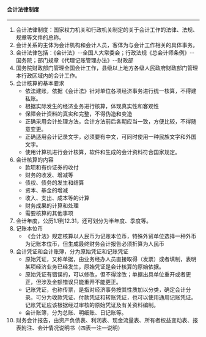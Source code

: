 #### 会计法律制度

------

1. 会计法律制度：国家权力机关和行政机关制定的关于会计工作的法律、法规、规章等文件的总称。
2. 会计关系的主体为会计机构和会计人员，客体为与会计工作相关的具体事务。
3. 会计法律包括：《会计法》--全国人大常委会；行政法规《总会计师条例》--国务院；部门规章《代理记账管理办法》--财政部
4. 国务院财政部门管理全国会计工作，县级以上地方各级人民政府财政部门管理本行政区域内的会计工作。
5. 会计核算的基本要求
   - 依法建账，依据《会计法》针对单位各项经济事务进行统一核算，不得建私账。
   - 根据实际发生的经济业务进行核算，体现真实性和客观性
   - 保障会计资料的真实和完整，不得伪造和变造
   - 正确采用会计处理方法，会计方法前后各期应当一致，方便比较，不得随意变更。
   - 正确适用会计记录文字，必须要有中文，可同时使用一种民族文字和外国文字。
   - 使用计算机进行会计核算，软件和生成的会计资料符合国家规定。
6. 会计核算的内容
   - 款项和有价证券的收付
   - 财务的收发、增减等
   - 债权、债务的发生和结算
   - 资本、基金的增减
   - 收入、支出、成本等的计算
   - 财务成果的计算和处理
   - 需要核算的其他事项
7. 会计年度，公历1.1到12.31，还可划分为半年度、季度等。
8. 记账本位币
   - 《会计法》规定核算以人民币为记账本位币，特殊外贸单位选择一种外币为记账本位币，但生成最终财务会计报告必须折算为人民币
9. 会计凭证和会计账簿，分为原始凭证和记账凭证
   - 原始凭证，又称单据，由业务经办人员直接取得（发票）或者填制，表明某项经济业务已经发生，原始凭证是会计核算的原始依据。
   - 原始凭证有错误的，可以修改，但不得涂改；单据出具单位重开或者更正，但涉及金额错误只能重开不能更正。
   - 记账凭证，也称传票，是指对经济事务按其性质加以分类，确定会计分录。可分为收款凭证、付款凭证和转账凭证，也可以使用通用记账凭证。记账凭证应该根据经过审核的原始凭证及有关资料编制。
   - 会计账簿，分为总账、明细账、日记账等。
10. 财务会计报告，由资产负债表、利润表、现金流量表、所有者权益变动表、报表附注、会计情况说明书（四表一注一说明）